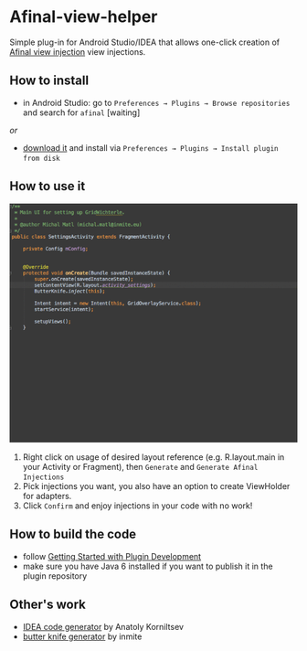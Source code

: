 # Afinal-view-helper

Simple plug-in for Android Studio/IDEA that allows one-click creation of [Afinal view injection](https://github.com/yangfuhai/afinal) view injections.

## How to install

- in Android Studio: go to `Preferences → Plugins → Browse repositories` and search for `afinal`  [waiting]

_or_

- [download it](http://plugins.jetbrains.com/plugin/7369) and install via `Preferences → Plugins → Install plugin from disk`


## How to use it

 ![](img/zelezny_animated.gif)

 1. Right click on usage of desired layout reference (e.g. R.layout.main in your Activity or Fragment), then `Generate` and `Generate Afinal Injections`
 2. Pick injections you want, you also have an option to create ViewHolder for adapters.
 3. Click `Confirm` and enjoy injections in your code with no work!


## How to build the code

- follow [Getting Started with Plugin Development](http://confluence.jetbrains.com/display/IDEADEV/Getting+Started+with+Plugin+Development)
- make sure you have Java 6 installed if you want to publish it in the plugin repository

## Other's work

- [IDEA code generator](https://github.com/kurganec/intellij-android-codegenerator/) by Anatoly Korniltsev
- [butter knife generator](https://github.com/inmite/android-butterknife-zelezny) by inmite